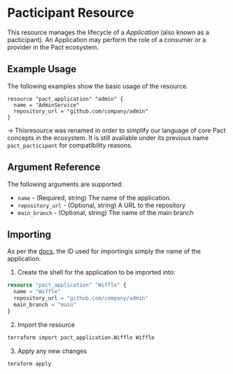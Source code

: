 # Pacticipant Resource

This resource manages the lifecycle of a _Application_ (also known as a pacticipant). An Application may perform the role of a consumer or a provider in the Pact ecosystem.

## Example Usage

The following examples show the basic usage of the resource.

```hcl
resource "pact_application" "admin" {
  name = "AdminService"
  repository_url = "github.com/company/admin"
}
```

-> Thisresource was renamed in order to simplify our language of core Pact concepts in the ecosystem. It is still available under its previous name `pact_pacticipant` for compatibility reasons.

## Argument Reference

The following arguments are supported:

- `name` - (Required, string) The name of the application.
- `repository_url` - (Optional, string) A URL to the repository
- `main_branch` - (Optional, string) The name of the main branch

## Importing

As per the [docs](https://www.terraform.io/docs/import/usage.html), the ID used for importingis simply the name of the application.

1. Create the shell for the application to be imported into:

```tf
resource "pact_application" "Wiffle" {
  name = "Wiffle"
  repository_url = "github.com/company/admin"
  main_branch = "main"
}
```

2. Import the resource

```sh
terraform import pact_application.Wiffle Wiffle
```

3. Apply any new changes

```sh
teraform apply
```
